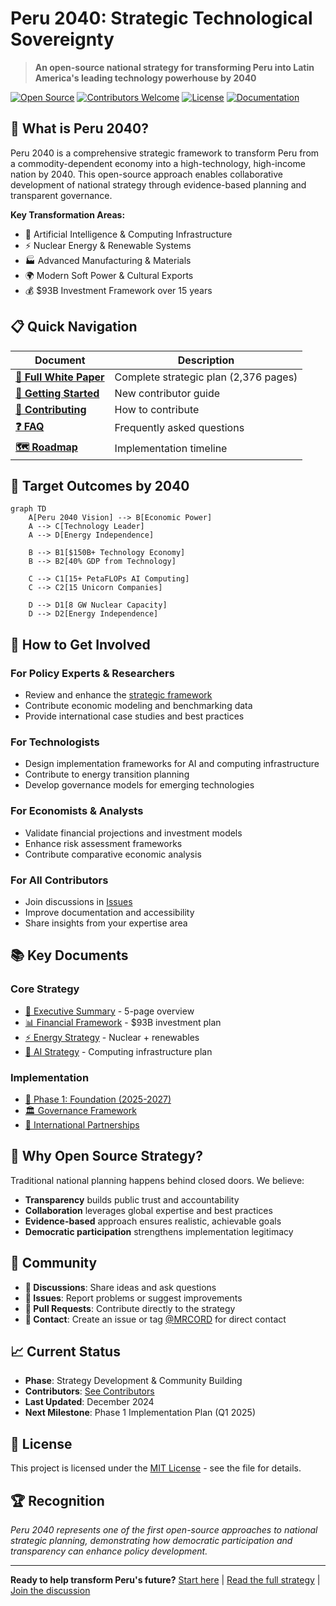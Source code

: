 # Peru 2040: Strategic Technological Sovereignty

> **An open-source national strategy for transforming Peru into Latin America's leading technology powerhouse by 2040**

[![Open Source](https://img.shields.io/badge/Open%20Source-Yes-green)](https://opensource.org/licenses/)
[![Contributors Welcome](https://img.shields.io/badge/contributors-welcome-brightgreen.svg)](CONTRIBUTING.md)
[![License](https://img.shields.io/badge/License-MIT-blue.svg)](LICENSE)
[![Documentation](https://img.shields.io/badge/docs-available-blue)](docs/)

## 🎯 What is Peru 2040?

Peru 2040 is a comprehensive strategic framework to transform Peru from a commodity-dependent economy into a high-technology, high-income nation by 2040. This open-source approach enables collaborative development of national strategy through evidence-based planning and transparent governance.

**Key Transformation Areas:**
- 🤖 Artificial Intelligence & Computing Infrastructure  
- ⚡ Nuclear Energy & Renewable Systems
- 🏭 Advanced Manufacturing & Materials
- 🌍 Modern Soft Power & Cultural Exports
- 💰 $93B Investment Framework over 15 years

## 📋 Quick Navigation

| Document | Description |
|----------|-------------|
| [**📖 Full White Paper**](docs/peru-2040-white-paper.md) | Complete strategic plan (2,376 pages) |
| [**🚀 Getting Started**](BEGINNER_GUIDE.md) | New contributor guide |
| [**🤝 Contributing**](CONTRIBUTING.md) | How to contribute |
| [**❓ FAQ**](FAQ.md) | Frequently asked questions |
| [**🗺️ Roadmap**](ROADMAP.md) | Implementation timeline |

## 🎯 Target Outcomes by 2040

```mermaid
graph TD
    A[Peru 2040 Vision] --> B[Economic Power]
    A --> C[Technology Leader]
    A --> D[Energy Independence]
    
    B --> B1[$150B+ Technology Economy]
    B --> B2[40% GDP from Technology]
    
    C --> C1[15+ PetaFLOPs AI Computing]
    C --> C2[15 Unicorn Companies]
    
    D --> D1[8 GW Nuclear Capacity]
    D --> D2[Energy Independence]
```

## 🚀 How to Get Involved

### For Policy Experts & Researchers
- Review and enhance the [strategic framework](docs/peru-2040-white-paper.md)
- Contribute economic modeling and benchmarking data
- Provide international case studies and best practices

### For Technologists
- Design implementation frameworks for AI and computing infrastructure
- Contribute to energy transition planning
- Develop governance models for emerging technologies

### For Economists & Analysts  
- Validate financial projections and investment models
- Enhance risk assessment frameworks
- Contribute comparative economic analysis

### For All Contributors
- Join discussions in [Issues](../../issues)
- Improve documentation and accessibility
- Share insights from your expertise area

## 📚 Key Documents

### Core Strategy
- [📄 Executive Summary](docs/executive-summary.md) - 5-page overview
- [📊 Financial Framework](docs/financial/investment-model.md) - $93B investment plan
- [⚡ Energy Strategy](docs/sectors/energy-sovereignty.md) - Nuclear + renewables
- [🤖 AI Strategy](docs/sectors/ai-computing.md) - Computing infrastructure plan

### Implementation
- [📅 Phase 1: Foundation (2025-2027)](docs/implementation/phase-1-foundation.md)
- [🏛️ Governance Framework](docs/governance/institutional-framework.md)
- [💼 International Partnerships](docs/international-partnerships.md)

## 🌟 Why Open Source Strategy?

Traditional national planning happens behind closed doors. We believe:

- **Transparency** builds public trust and accountability
- **Collaboration** leverages global expertise and best practices  
- **Evidence-based** approach ensures realistic, achievable goals
- **Democratic participation** strengthens implementation legitimacy

## 🤝 Community

- **💬 Discussions**: Share ideas and ask questions
- **🐛 Issues**: Report problems or suggest improvements
- **🔧 Pull Requests**: Contribute directly to the strategy
- **📧 Contact**: Create an issue or tag [@MRCORD](https://github.com/MRCORD) for direct contact

## 📈 Current Status

- **Phase**: Strategy Development & Community Building
- **Contributors**: [See Contributors](CONTRIBUTORS.md)
- **Last Updated**: December 2024
- **Next Milestone**: Phase 1 Implementation Plan (Q1 2025)

## 📜 License

This project is licensed under the [MIT License](LICENSE) - see the file for details.

## 🏆 Recognition

*Peru 2040 represents one of the first open-source approaches to national strategic planning, demonstrating how democratic participation and transparency can enhance policy development.*

---

**Ready to help transform Peru's future?** [Start here](BEGINNER_GUIDE.md) | [Read the full strategy](docs/peru-2040-white-paper.md) | [Join the discussion](../../discussions) 